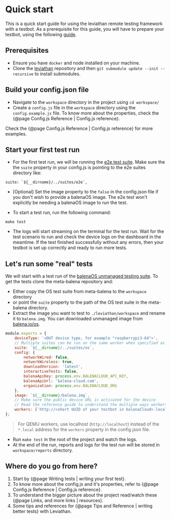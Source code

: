 # Quick start 

This is a quick start guide for using the leviathan remote testing framework with a testbot. As a prerequisite for this guide, you will have to prepare your testbot, using the following [guide](https://github.com/balena-io/testbot-hardware/blob/master/documentation/getting-started.md).

## Prerequisites

- Ensure you have `docker` and node installed on your machine.
- Clone the [leviathan](https://github.com/balena-io/leviathan) repository and then `git submodule update --init --recursive` to install submodules.

## Build your config.json file

- Navigate to the `workspace` directory in the project using `cd workspace/`
- Create a `config.js` file in the `workspace` directory using the `config.example.js` file. To know more about the properties, check the {@page Config.js Reference | Config.js reference}.

Check the {@page Config.js Reference | Config.js reference} for more examples. 

## Start your first test run

- For the first test run, we will be running the [e2e test suite](https://github.com/balena-os/leviathan/tree/master/suites/e2e). Make sure the the `suite` property in your config.js is pointing to the e2e suites directory like:

```JS
suite: `${__dirname}/../suites/e2e`,
```

- [Optional] Set the image property to the `false` in the config.json file if you don't wish to provide a balenaOS image. The e2e test won't explicitly be needing a balenaOS image to run the test. 

- To start a test run, run the following command:

```
make test
```

- The logs will start streaming on the terminal for the test run. Wait for the test scenario to run and check the device logs on the dashboard in the meantime. If the test finished successfully without any errors, then your testbot is set up correctly and ready to run more tests.

## Let's run some "real" tests

We will start with a test run of the [balenaOS unmanaged testing suite](https://github.com/balena-os/meta-balena/tree/master/tests/suites). To get the tests clone the meta-balena repository and:

- Either copy the OS test suite from meta-balena to the `workspace` directory 
- or point the `suite` property to the path of the OS test suite in the meta-balena directory.
- Extract the image you want to test to `./leviathan/workspace` and rename it to `balena.img`. You can downloaded unmanaged image from [balena.io/os](balena.io/os).

```js
module.exports = {
    deviceType: '<DUT device type, for example "raspberrypi3-64">',
    // Multiple suites can be run on the same worker when specified as an array.
    suite: `${__dirname}/../suites/os`,
    config: {
        networkWired: false,
        networkWireless: true,
        downloadVersion: 'latest',
        interactiveTests: false,
        balenaApiKey: process.env.BALENACLOUD_API_KEY,
        balenaApiUrl: 'balena-cloud.com',
        organization: process.env.BALENACLOUD_ORG
    },
    image: `${__dirname}/balena.img`,
    // Make sure the public device URL is activated for the device
    // Read the reference guide to understand the multiple ways workers can be specified. 
    workers: ['http://<short UUID of your testbot in balenaCloud>.local'],
};
```

> For QEMU workers, use localhost (`http://localhost`) instead of the `*.local` address for the `workers` property in the config.json file.

- Run `make test` in the root of the project and watch the logs.
- At the end of the run, reports and logs for the test run will be stored in `workspace/reports` directory.

## Where do you go from here?

1. Start by {@page Writing tests | writing your first test}.
2. To know more about the config.js and it's properties, refer to {@page Config.js Reference | Config.js reference}.
3. To understand the bigger picture about the project read/watch these {@page Links, and more links | resources}.
4. Some tips and references for {@page Tips and Reference | writing better tests} with Leviathan.
